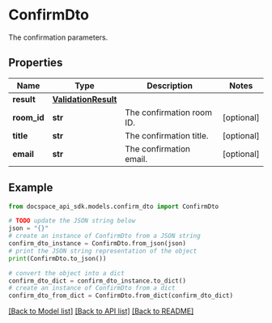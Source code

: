 # ConfirmDto
The confirmation parameters.

## Properties

Name | Type | Description | Notes
------------ | ------------- | ------------- | -------------
**result** | [**ValidationResult**](ValidationResult.md) |  | 
**room_id** | **str** | The confirmation room ID. | [optional] 
**title** | **str** | The confirmation title. | [optional] 
**email** | **str** | The confirmation email. | [optional] 

## Example

```python
from docspace_api_sdk.models.confirm_dto import ConfirmDto

# TODO update the JSON string below
json = "{}"
# create an instance of ConfirmDto from a JSON string
confirm_dto_instance = ConfirmDto.from_json(json)
# print the JSON string representation of the object
print(ConfirmDto.to_json())

# convert the object into a dict
confirm_dto_dict = confirm_dto_instance.to_dict()
# create an instance of ConfirmDto from a dict
confirm_dto_from_dict = ConfirmDto.from_dict(confirm_dto_dict)
```
[[Back to Model list]](../README.md#documentation-for-models) [[Back to API list]](../README.md#documentation-for-api-endpoints) [[Back to README]](../README.md)


